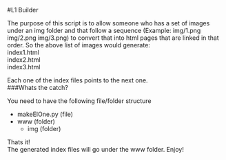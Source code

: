 #L1 Builder

The purpose of this script is to allow someone who has a set of images under an img folder and that follow a sequence (Example: img/1.png img/2.png img/3.png) to convert that into html pages that are linked in that order.
So the above list of images would generate:<br>
index1.html<br>
index2.html<br>
index3.html<br>

Each one of the index files points to the next one.<br>
###Whats the catch?

You need to have the following file/folder structure<br>

* makeElOne.py (file)
* www (folder)
	* img (folder)

Thats it!<br>
The generated index files will go under the www folder.
Enjoy!
